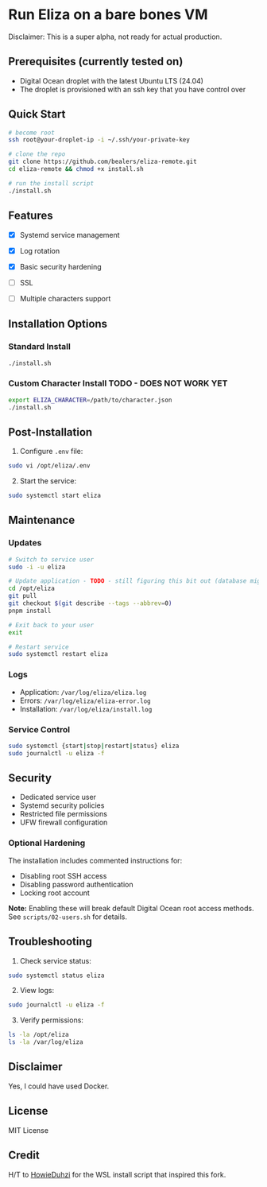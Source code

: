 # Run Eliza on a bare bones VM

Disclaimer: This is a super alpha, not ready for actual production.

## Prerequisites (currently tested on)

- Digital Ocean droplet with the latest Ubuntu LTS (24.04)
- The droplet is provisioned with an ssh key that you have control over

## Quick Start

```bash
# become root
ssh root@your-droplet-ip -i ~/.ssh/your-private-key

# clone the repo
git clone https://github.com/bealers/eliza-remote.git
cd eliza-remote && chmod +x install.sh

# run the install script
./install.sh
```

## Features

- [x] Systemd service management
- [x] Log rotation
- [x] Basic security hardening
- [ ] SSL
- [ ] Multiple characters support


## Installation Options

### Standard Install
```bash
./install.sh
```

### Custom Character Install TODO - DOES NOT WORK YET
```bash
export ELIZA_CHARACTER=/path/to/character.json
./install.sh
```

## Post-Installation

1. Configure `.env` file:
```bash
sudo vi /opt/eliza/.env
```

2. Start the service:
```bash
sudo systemctl start eliza
```

## Maintenance

### Updates
```bash
# Switch to service user
sudo -i -u eliza

# Update application - TODO - still figuring this bit out (database migrations, etc)
cd /opt/eliza
git pull
git checkout $(git describe --tags --abbrev=0)
pnpm install

# Exit back to your user
exit

# Restart service
sudo systemctl restart eliza
```

### Logs
- Application: `/var/log/eliza/eliza.log`
- Errors: `/var/log/eliza/eliza-error.log`
- Installation: `/var/log/eliza/install.log`

### Service Control
```bash
sudo systemctl {start|stop|restart|status} eliza
sudo journalctl -u eliza -f
```

## Security

- Dedicated service user
- Systemd security policies
- Restricted file permissions
- UFW firewall configuration

### Optional Hardening
The installation includes commented instructions for:
- Disabling root SSH access
- Disabling password authentication
- Locking root account

**Note:** Enabling these will break default Digital Ocean root access methods.
See `scripts/02-users.sh` for details.

## Troubleshooting

1. Check service status:
```bash
sudo systemctl status eliza
```

2. View logs:
```bash
sudo journalctl -u eliza -f
```

3. Verify permissions:
```bash
ls -la /opt/eliza
ls -la /var/log/eliza
```

## Disclaimer

Yes, I could have used Docker.

## License

MIT License

## Credit
H/T to [HowieDuhzi](https://github.com/HowieDuhzit) for the WSL install script that inspired this fork.

